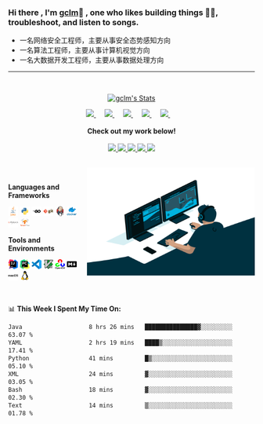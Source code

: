 ### Hi there , I'm [gclm](https://github.com/gclm)👋 , one who likes building things 👨‍💻, troubleshoot, and listen to songs.

- 一名网络安全工程师，主要从事安全态势感知方向
- 一名算法工程师，主要从事计算机视觉方向
- 一名大数据开发工程师，主要从事数据处理方向

---

<br>

<p align="center">
  <a href="https://github.com/gclm" class="rich-diff-level-one">
    <img src="https://gclm-github-readme.vercel.app/api?username=gclm&title_color=333&text_color=777&count_private=true&show_icons=true" alt="gclm's Stats" >
  </a>
</p>

<p align="center">
  <a href= "https://sighttp.qq.com/authd?IDKEY=a84eb18af0b8670c97bfd27e47b731f28c9760c2d772a39f" target="_blank" alt="QQ" title="QQ">
    <img src="https://img.icons8.com/ios-filled/50/000000/qq.png" width="28px"/>
  </a>
  &emsp;
  <a href= "https://image.coderlab.cn/preview/1532662120158621697" target="_blank" alt="WeChat" title="WeChat">
    <img src="https://img.icons8.com/ios-filled/50/000000/weixing.png" width="28px"/>
  </a>
  &emsp;
  <a href="https://github.com/gclm" target="_blank" alt="Github" title="Github">
    <img src="https://img.icons8.com/ios-filled/50/000000/github.png" width="30px"/>
  </a>
  &emsp;
  <a href= "https://blog.gclmit.club" target="_blank" alt="Blog" title="Blog">
    <img src="https://img.icons8.com/ios-filled/50/undefined/sitecore.png" width="30px"/>
  </a>
  &emsp;
  <a href="mailto:gclmit@163.com" target="_blank" alt="Email" title="Email">
    <img src="https://img.icons8.com/material-two-tone/50/000000/mail.png" width="28px"/>
  </a>
  &emsp;
  <br><br>
  <strong>Check out my work below!</strong>
  <br><br>
  <a href="https://github.com/gclm">
    <img src="https://badges.pufler.dev/visits/gclm/gclm?style=flat-square&color=black&logo=github">
  </a>
  <a href="https://github.com/gclm">
    <img src="https://badges.pufler.dev/years/gclm?style=flat-square&color=black&logo=github">
  </a>
  <a href="https://github.com/gclm?tab=repositories">
    <img src="https://badges.pufler.dev/repos/gclm?style=flat-square&color=black&logo=github">
  </a>
  <a href="https://gist.github.com/gclm">
    <img src="https://badges.pufler.dev/gists/gclm?style=flat-square&color=black&logo=github">
  </a>
  <a href="https://github.com/gclm">
    <img src="https://badges.pufler.dev/commits/monthly/gclm?style=flat-square&color=black&logo=github">
  </a>
</p>

<h2></h2>


<img align="right" alt="GIF" src="https://raw.githubusercontent.com/gclm/gclm/main/code.gif" width="343" height="220" title="Do what you like, and do it best!"> &nbsp;&nbsp;&nbsp;&nbsp;


**Languages and Frameworks**

<code><img height="20" src="https://raw.githubusercontent.com/github/explore/main/topics/java/java.png" alt="C++" title="C++"></code>
<code><img height="20" src="https://raw.githubusercontent.com/github/explore/main/topics/python/python.png" alt="Python" title="Python"></code>
<code><img height="20" src="https://raw.githubusercontent.com/github/explore/main/topics/go/go.png" alt="Go" title="Go"></code>
<code><img height="20" src="https://raw.githubusercontent.com/github/explore/main/topics/git/git.png" alt="Git" title="Git"></code>
<code><img height="20" src="https://raw.githubusercontent.com/github/explore/main/topics/jenkins/jenkins.png" alt="Jenkins" title="Jenkins"></code>
<code><img height="20" src="https://raw.githubusercontent.com/github/explore/main/topics/docker/docker.png" alt="Docker" title="Docker"></code>
<code><img height="20" src="https://raw.githubusercontent.com/github/explore/main/topics/pytorch/pytorch.png" alt="PyTorch" title="PyTorch"></code>
<code><img height="20" src="https://raw.githubusercontent.com/github/explore/main/topics/tensorflow/tensorflow.png" alt="TensorFlow" title="TensorFlow"></code>

**Tools and Environments**

<code><img height="20" src="https://raw.githubusercontent.com/github/explore/main/topics/intellij-idea/intellij-idea.png" alt="IDEA" title="IDEA"></code>
<code><img height="20" src="https://raw.githubusercontent.com/github/explore/main/topics/pycharm/pycharm.png" alt="PyCharm" title="PyCharm"></code>
<code><img height="20" src="https://raw.githubusercontent.com/github/explore/main/topics/visual-studio-code/visual-studio-code.png" alt="VSCode" title="VSCode"></code>
<code><img height="20" src="https://raw.githubusercontent.com/github/explore/main/topics/vim/vim.png" alt="Vim" title="Vim"></code>
<code><img height="20" src="https://raw.githubusercontent.com/github/explore/main/topics/opencv/opencv.png" alt="OpenCV" title="OpenCV"></code>
<code><img height="20" src="https://raw.githubusercontent.com/github/explore/main/topics/markdown/markdown.png" alt="Markdown" title="MarkDown"></code>
<code><img height="20" src="https://raw.githubusercontent.com/github/explore/main/topics/macos/macos.png" alt="MacOS" title="MacOS"></code>
<code><img height="20" src="https://raw.githubusercontent.com/github/explore/main/topics/linux/linux.png" alt="Linux" title="Linux"></code>

<br>

📊 **This Week I Spent My Time On:**
<!--START_SECTION:waka-->

```text
Java                   8 hrs 26 mins   ███████████████▓░░░░░░░░░   63.07 %
YAML                   2 hrs 19 mins   ████▒░░░░░░░░░░░░░░░░░░░░   17.41 %
Python                 41 mins         █▒░░░░░░░░░░░░░░░░░░░░░░░   05.10 %
XML                    24 mins         ▓░░░░░░░░░░░░░░░░░░░░░░░░   03.05 %
Bash                   18 mins         ▓░░░░░░░░░░░░░░░░░░░░░░░░   02.30 %
Text                   14 mins         ▒░░░░░░░░░░░░░░░░░░░░░░░░   01.78 %
```

<!--END_SECTION:waka-->






